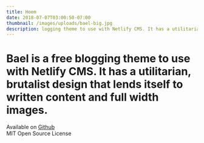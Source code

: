 ```yaml
---
title: Hoem
date: 2018-07-07T03:00:50-07:00
thumbnail: /images/uploads/bael-big.jpg
description: logging theme to use with Netlify CMS. It has a utilitarian, brutali
---
```

# Bael is a free blogging theme to use with Netlify CMS. It has a utilitarian, brutalist design that lends itself to written content and full width images.

Available on [Github](https://github.com/jake-101/bael-template)   
MIT Open Source License